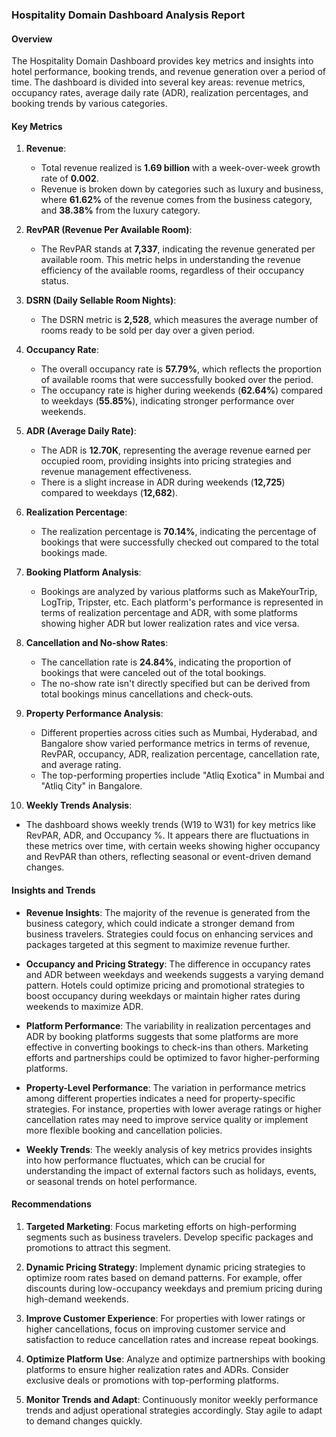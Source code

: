 ### Hospitality Domain Dashboard Analysis Report

#### Overview

The Hospitality Domain Dashboard provides key metrics and insights into hotel performance, booking trends, and revenue generation over a 
period of time. The dashboard is divided into several key areas: revenue metrics, occupancy rates, average daily rate (ADR), realization 
percentages, and booking trends by various categories.

#### Key Metrics

1. **Revenue**:  
   - Total revenue realized is **1.69 billion** with a week-over-week growth rate of **0.002**.
   - Revenue is broken down by categories such as luxury and business, where **61.62%** of the revenue comes from the business category, 
     and **38.38%** from the luxury category.

2. **RevPAR (Revenue Per Available Room)**:  
   - The RevPAR stands at **7,337**, indicating the revenue generated per available room. This metric helps in understanding the revenue
     efficiency of the available rooms, regardless of their occupancy status.

3. **DSRN (Daily Sellable Room Nights)**:  
   - The DSRN metric is **2,528**, which measures the average number of rooms ready to be sold per day over a given period.

4. **Occupancy Rate**:  
   - The overall occupancy rate is **57.79%**, which reflects the proportion of available rooms that were successfully booked over the period.
   - The occupancy rate is higher during weekends (**62.64%**) compared to weekdays (**55.85%**), indicating stronger performance over weekends.

5. **ADR (Average Daily Rate)**:  
   - The ADR is **12.70K**, representing the average revenue earned per occupied room, providing insights into pricing strategies and revenue 
     management effectiveness.
   - There is a slight increase in ADR during weekends (**12,725**) compared to weekdays (**12,682**).

6. **Realization Percentage**:  
   - The realization percentage is **70.14%**, indicating the percentage of bookings that were successfully checked out compared to the total 
    bookings made.

7. **Booking Platform Analysis**:  
   - Bookings are analyzed by various platforms such as MakeYourTrip, LogTrip, Tripster, etc. Each platform's performance is represented in 
      terms of realization percentage and ADR, with some platforms showing higher ADR but lower realization rates and vice versa.
   
8. **Cancellation and No-show Rates**:  
   - The cancellation rate is **24.84%**, indicating the proportion of bookings that were canceled out of the total bookings.
   - The no-show rate isn't directly specified but can be derived from total bookings minus cancellations and check-outs.

9. **Property Performance Analysis**:  
   - Different properties across cities such as Mumbai, Hyderabad, and Bangalore show varied performance metrics in terms of revenue, RevPAR, 
      occupancy, ADR, realization percentage, cancellation rate, and average rating.
   - The top-performing properties include "Atliq Exotica" in Mumbai and "Atliq City" in Bangalore.

10. **Weekly Trends Analysis**:  
   - The dashboard shows weekly trends (W19 to W31) for key metrics like RevPAR, ADR, and Occupancy %. It appears there are fluctuations in
      these metrics over time, with certain weeks showing higher occupancy and RevPAR than others, reflecting seasonal or event-driven demand changes.

#### Insights and Trends

- **Revenue Insights**: The majority of the revenue is generated from the business category, which could indicate a stronger demand from business 
   travelers. Strategies could focus on enhancing services and packages targeted at this segment to maximize revenue further.
  
- **Occupancy and Pricing Strategy**: The difference in occupancy rates and ADR between weekdays and weekends suggests a varying demand pattern. 
    Hotels could optimize pricing and promotional strategies to boost occupancy during weekdays or maintain higher rates during weekends to 
    maximize ADR.

- **Platform Performance**: The variability in realization percentages and ADR by booking platforms suggests that some platforms are more 
    effective in converting bookings to check-ins than others. Marketing efforts and partnerships could be optimized to favor higher-performing 
    platforms.

- **Property-Level Performance**: The variation in performance metrics among different properties indicates a need for property-specific strategies.
    For instance, properties with lower average ratings or higher cancellation rates may need to improve service quality or implement more flexible 
    booking and cancellation policies.

- **Weekly Trends**: The weekly analysis of key metrics provides insights into how performance fluctuates, which can be crucial for understanding
    the impact of external factors such as holidays, events, or seasonal trends on hotel performance.

#### Recommendations

1. **Targeted Marketing**: Focus marketing efforts on high-performing segments such as business travelers. Develop specific packages and promotions 
                            to attract this segment.

2. **Dynamic Pricing Strategy**: Implement dynamic pricing strategies to optimize room rates based on demand patterns. For example, offer discounts 
                          during low-occupancy weekdays and premium pricing during high-demand weekends.

3. **Improve Customer Experience**: For properties with lower ratings or higher cancellations, focus on improving customer service and satisfaction
                                    to reduce cancellation rates and increase repeat bookings.

4. **Optimize Platform Use**: Analyze and optimize partnerships with booking platforms to ensure higher realization rates and ADRs. Consider 
                              exclusive deals or promotions with top-performing platforms.

5. **Monitor Trends and Adapt**: Continuously monitor weekly performance trends and adjust operational strategies accordingly. Stay agile to 
                                  adapt to demand changes quickly.
